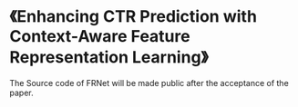 # 《Enhancing CTR Prediction with Context-Aware Feature Representation Learning》

The Source code of FRNet will be made public after the acceptance of the paper.
